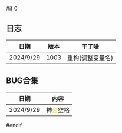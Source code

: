 #if 0 

## 日志

| 日期 | 版本 | 干了啥 |
|------|------|------|
| 2024/9/29 | 1003 | 重构(调整变量名) |

## BUG合集

| 日期 | 内容 |
| ---- | --- |
| 2024/9/29 | 神<font color="gold">金</font>空格 |
<!-- 神金 VS Code -->

#endif